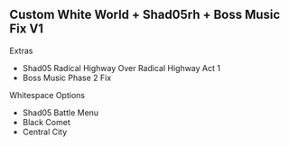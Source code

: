 ## Custom White World + Shad05rh + Boss Music Fix V1
Extras
- Shad05 Radical Highway Over Radical Highway Act 1
- Boss Music Phase 2 Fix

Whitespace Options
- Shad05 Battle Menu
- Black Comet
- Central City
